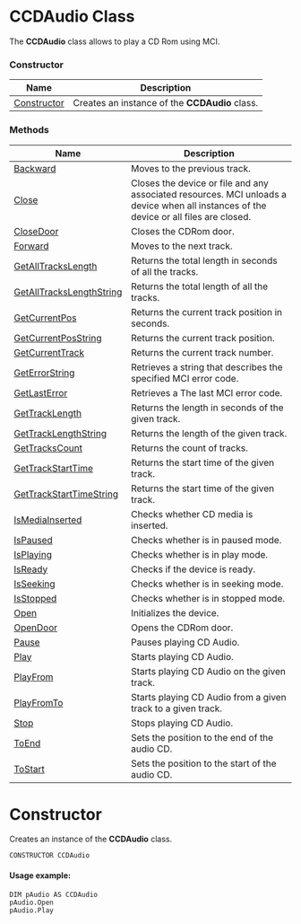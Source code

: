 # CCDAudio Class

The **CCDAudio** class allows to play a CD Rom using MCI.

### Constructor

| Name       | Description |
| ---------- | ----------- |
| [Constructor](#Constructor) | Creates an instance of the **CCDAudio** class. |

### Methods

| Name       | Description |
| ---------- | ----------- |
| [Backward](#Backward) | Moves to the previous track. |
| [Close](#Close) | Closes the device or file and any associated resources. MCI unloads a device when all instances of the device or all files are closed.  |
| [CloseDoor](#CloseDoor) | Closes the CDRom door. |
| [Forward](#Forward) | Moves to the next track. |
| [GetAllTracksLength](#GetAllTracksLength) | Returns the total length in seconds of all the tracks. |
| [GetAllTracksLengthString](#GetAllTracksLengthString) | Returns the total length of all the tracks. |
| [GetCurrentPos](#GetCurrentPos) | Returns the current track position in seconds. |
| [GetCurrentPosString](#GetCurrentPosString) | Returns the current track position. |
| [GetCurrentTrack](#GetCurrentTrack) | Returns the current track number. |
| [GetErrorString](#GetErrorString) | Retrieves a string that describes the specified MCI error code. |
| [GetLastError](#GetLastError) | Retrieves a The last MCI error code. |
| [GetTrackLength](#GetTrackLength) | Returns the length in seconds of the given track. |
| [GetTrackLengthString](#GetTrackLengthString) | Returns the length of the given track. |
| [GetTracksCount](#GetTracksCount) | Returns the count of tracks. |
| [GetTrackStartTime](#GetTrackStartTime) | Returns the start time of the given track. |
| [GetTrackStartTimeString](#GetTrackStartTimeString) | Returns the start time of the given track. |
| [IsMediaInserted](#IsMediaInserted) | Checks whether CD media is inserted. |
| [IsPaused](#IsPaused) | Checks whether is in paused mode. |
| [IsPlaying](#IsPlaying) | Checks whether is in play mode. |
| [IsReady](#IsReady) | Checks if the device is ready. |
| [IsSeeking](#IsSeeking) | Checks whether is in seeking mode. |
| [IsStopped](#IsStopped) | Checks whether is in stopped mode. |
| [Open](#Open) | Initializes the device. |
| [OpenDoor](#OpenDoor) | Opens the CDRom door. |
| [Pause](#Pause) | Pauses playing CD Audio. |
| [Play](#Play) | Starts playing CD Audio. |
| [PlayFrom](#PlayFrom) | Starts playing CD Audio on the given track. |
| [PlayFromTo](#PlayFromTo) | Starts playing CD Audio from a given track to a given track. |
| [Stop](#Stop) | Stops playing CD Audio. |
| [ToEnd](#ToEnd) | Sets the position to the end of the audio CD. |
| [ToStart](#ToStart) | Sets the position to the start of the audio CD. |


# <a name="Constructor"></a>Constructor

Creates an instance of the **CCDAudio** class.

```
CONSTRUCTOR CCDAudio
```

#### Usage example:

```
DIM pAudio AS CCDAudio
pAudio.Open
pAudio.Play
```
